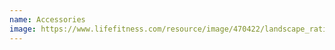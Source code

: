 ```yaml
---
name: Accessories
image: https://www.lifefitness.com/resource/image/470422/landscape_ratio8x3/1144/429/4acdb1c44fff7d3d58c62d33adf78a92/aB/studio2-1440-600.jpg
---
```

